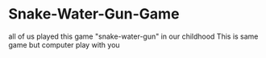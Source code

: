 # Snake-Water-Gun-Game
all of us played this game "snake-water-gun" in our childhood
This is same game but computer play with you
